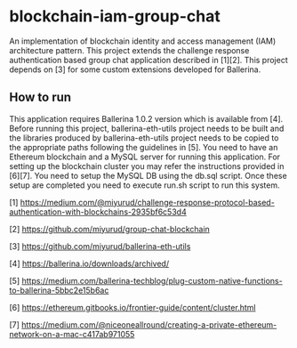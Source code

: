 # blockchain-iam-group-chat
An implementation of blockchain identity and access management (IAM) architecture pattern. This project extends the challenge response authentication based group chat application described in [1][2]. This project depends on [3] for some custom extensions developed for Ballerina.

## How to run
This application requires Ballerina 1.0.2 version which is available from [4]. Before running this project, ballerina-eth-utils project needs to be built and the libraries produced by ballerina-eth-utils project needs to be copied to the appropriate paths following the guidelines in [5]. You need to have an Ethereum blockchain and a MySQL server for running this application. For setting up the blockchain cluster you may refer the instructions provided in [6][7]. You need to setup the MySQL DB using the db.sql script. Once these setup are completed you need to execute run.sh script to run this system.


[1] https://medium.com/@miyurud/challenge-response-protocol-based-authentication-with-blockchains-2935bf6c53d4

[2] https://github.com/miyurud/group-chat-blockchain

[3] https://github.com/miyurud/ballerina-eth-utils

[4] https://ballerina.io/downloads/archived/

[5] https://medium.com/ballerina-techblog/plug-custom-native-functions-to-ballerina-5bbc2e15b6ac

[6] https://ethereum.gitbooks.io/frontier-guide/content/cluster.html

[7] https://medium.com/@niceoneallround/creating-a-private-ethereum-network-on-a-mac-c417ab971055
